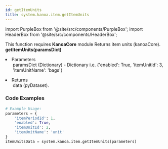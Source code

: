 ```yaml
---
id: getItemUnits
title: system.kanoa.item.getItemUnits
---
```


import PurpleBox from '@site/src/components/PurpleBox';
import HeaderBox from '@site/src/components/HeaderBox';

<PurpleBox>This function requires <b>KanoaCore</b> module</PurpleBox>
<HeaderBox header="Description">Returns item units (kanoaCore).</HeaderBox>
<HeaderBox header="Syntax">
    <b>getItemUnits(paramsDict)</b>
    <li>Parameters <br />
        <ul>paramsDict (Dictionary) - Dictionary i.e. &#123;'enabled': True, 'itemUnitId': 3, 'itemUnitName': 'bags'}</ul>
    </li>
    <li>Returns <br />
        <ul>data (pyDataset).</ul>
    </li>
</HeaderBox>

### Code Examples

```python
# Example Usage:
parameters = {
    'itemPeriodId': 1,
    'enabled': True,
    'itemUnitId': 2,
    'itemUnitName': 'unit'
}
itemUnitsData = system.kanoa.item.getItemUnits(parameters)
